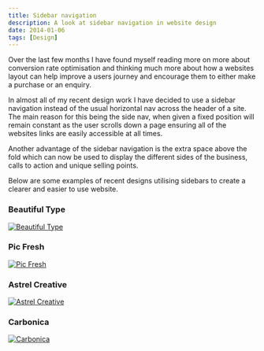 ```yaml
---
title: Sidebar navigation
description: A look at sidebar navigation in website design
date: 2014-01-06
tags: [Design]
---
```


Over the last few months I have found myself reading more on more about conversion rate optimisation and thinking much more about how a websites layout can help improve a users journey and encourage them to either make a purchase or an enquiry.

In almost all of my recent design work I have decided to use a sidebar navigation instead of the usual horizontal nav across the header of a site. The main reason for this being the side nav, when given a fixed position will remain constant as the user scrolls down a page ensuring all of the websites links are easily accessible at all times.

Another advantage of the sidebar navigation is the extra space above the fold which can now be used to display the different sides of the business, calls to action and unique selling points.

Below are some examples of recent designs utilising sidebars to create a clearer and easier to use website.

<h3 class="heading">
  Beautiful Type
</h3>

<a href="http://beautifultype.net/" rel="nofollow"><img alt="Beautiful Type" src="https://cathydutton.co.uk/wp-content/uploads/2013/04/beautiful-type.jpg" /></a>

<h3 class="heading">
  Pic Fresh
</h3>

<a href="http://www.picfresh.com.au/" rel="nofollow"><img alt="Pic Fresh" src="https://cathydutton.co.uk/wp-content/uploads/2013/04/pic-fresh.jpg" /></a>

<h3 class="heading">
  Astrel Creative
</h3>

<a href="http://www.astrelcreative.com/" rel="nofollow"><img alt="Astrel Creative" src="https://cathydutton.co.uk/wp-content/uploads/2013/04/astrel.jpg" /></a>

<h3 class="heading">
  Carbonica
</h3>

<a href="http://www.carbonica.org/" rel="nofollow"><img alt="Carbonica" src="https://cathydutton.co.uk/wp-content/uploads/2013/04/carbonica.jpg" /></a>
